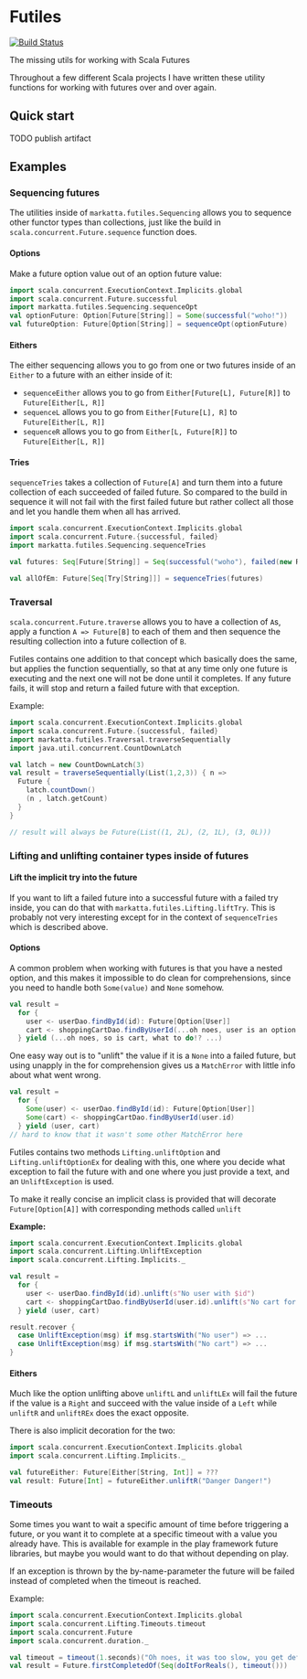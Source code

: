 # Futiles
[![Build Status](https://travis-ci.org/johanandren/futiles.svg)](https://travis-ci.org/johanandren/futiles)

The missing utils for working with Scala Futures

Throughout a few different Scala projects I have written these utility functions for working with futures
over and over again.

## Quick start
TODO publish artifact

## Examples

### Sequencing futures
The utilities inside of ```markatta.futiles.Sequencing``` allows
you to sequence other functor types than collections, just like the build in
```scala.concurrent.Future.sequence``` function does.

#### Options
Make a future option value out of an option future value:

```scala
import scala.concurrent.ExecutionContext.Implicits.global
import scala.concurrent.Future.successful
import markatta.futiles.Sequencing.sequenceOpt
val optionFuture: Option[Future[String]] = Some(successful("woho!"))
val futureOption: Future[Option[String]] = sequenceOpt(optionFuture)
```

#### Eithers
The either sequencing allows you to go from one or two futures inside of an ```Either``` to
a future with an either inside of it:

 * ```sequenceEither``` allows you to go from ```Either[Future[L], Future[R]]``` to ```Future[Either[L, R]]```
 * ```sequenceL``` allows you to go from ```Either[Future[L], R]``` to ```Future[Either[L, R]]```
 * ```sequenceR``` allows you to go from ```Either[L, Future[R]]``` to ```Future[Either[L, R]]```


#### Tries
```sequenceTries``` takes a collection of ```Future[A]``` and turn them into a future collection of
each succeeded of failed future. So compared to the build in sequence it will not fail with the first
failed future but rather collect all those and let you handle them when all has arrived.

```scala
import scala.concurrent.ExecutionContext.Implicits.global
import scala.concurrent.Future.{successful, failed}
import markatta.futiles.Sequencing.sequenceTries

val futures: Seq[Future[String]] = Seq(successful("woho"), failed(new RuntimeException("bork"))

val allOfEm: Future[Seq[Try[String]]] = sequenceTries(futures)
```


### Traversal
```scala.concurrent.Future.traverse``` allows you to have a collection of ```A```s,
apply a function ```A => Future[B]``` to each of them and then sequence the resulting collection
into a future collection of ```B```.

Futiles contains one addition to that concept which basically does the same, but applies the
function sequentially, so that at any time only one future is executing and the next one will
not be done until it completes. If any future fails, it will stop and return a failed future
with that exception.

Example:
```scala
import scala.concurrent.ExecutionContext.Implicits.global
import scala.concurrent.Future.{successful, failed}
import markatta.futiles.Traversal.traverseSequentially
import java.util.concurrent.CountDownLatch

val latch = new CountDownLatch(3)
val result = traverseSequentially(List(1,2,3)) { n =>
  Future {
    latch.countDown()
    (n , latch.getCount)
  }
}

// result will always be Future(List((1, 2L), (2, 1L), (3, 0L)))
```


### Lifting and unlifting container types inside of futures

#### Lift the implicit try into the future
If you want to lift a failed future into a successful future with a failed try inside, you
can do that with ```markatta.futiles.Lifting.liftTry```. This is probably not very interesting
except for in the context of ```sequenceTries``` which is described above.


#### Options
A common problem when working with futures is that you have a nested option, and this
makes it impossible to do clean for comprehensions, since you need to handle both ```Some(value)```
and ```None``` somehow.

```scala
val result =
  for {
    user <- userDao.findById(id): Future[Option[User]]
    cart <- shoppingCartDao.findByUserId(...oh noes, user is an option...)
  } yield (...oh noes, so is cart, what to do!? ...)
```

One easy way out is to "unlift" the value if it is a ```None``` into a failed future, but using
unapply in the for comprehension gives us a ```MatchError``` with little info about what went wrong.
```scala
val result =
  for {
    Some(user) <- userDao.findById(id): Future[Option[User]]
    Some(cart) <- shoppingCartDao.findByUserId(user.id)
  } yield (user, cart)
// hard to know that it wasn't some other MatchError here
```

Futiles contains two methods ```Lifting.unliftOption``` and ```Lifting.unliftOptionEx```
for dealing with this, one where you decide what exception to fail the future with and
one where you just provide a text, and an ```UnliftException``` is used.

To make it really concise an implicit class is provided that
 will decorate ```Future[Option[A]]``` with corresponding methods called ```unlift```

**Example:**
```scala
import scala.concurrent.ExecutionContext.Implicits.global
import scala.concurrent.Lifting.UnliftException
import scala.concurrent.Lifting.Implicits._

val result =
  for {
    user <- userDao.findById(id).unlift(s"No user with $id")
    cart <- shoppingCartDao.findByUserId(user.id).unlift(s"No cart for user $user")
  } yield (user, cart)

result.recover {
  case UnliftException(msg) if msg.startsWith("No user") => ...
  case UnliftException(msg) if msg.startsWith("No cart") => ...
}
```

#### Eithers
Much like the option unlifting above ```unliftL``` and ```unliftLEx``` will fail the future if the value is a ```Right``` and succeed
with the value inside of a ```Left``` while ```unliftR``` and ```unliftREx``` does the exact opposite.

There is also implicit decoration for the two:
```scala
import scala.concurrent.ExecutionContext.Implicits.global
import scala.concurrent.Lifting.Implicits._

val futureEither: Future[Either[String, Int]] = ???
val result: Future[Int] = futureEither.unliftR("Danger Danger!")
```

### Timeouts
Some times you want to wait a specific amount of time before triggering a future, or you want
it to complete at a specific timeout with a value you already have. This is available for example
in the play framework future libraries, but maybe you would want to do that without depending
on play.

If an exception is thrown by the by-name-parameter the future will be failed instead of
completed when the timeout is reached.

Example:
```scala
import scala.concurrent.ExecutionContext.Implicits.global
import scala.concurrent.Lifting.Timeouts.timeout
import scala.concurrent.Future
import scala.concurrent.duration._

val timeout = timeout(1.seconds)("Oh noes, it was too slow, you get default instead")
val result = Future.firstCompletedOf(Seq(doItForReals(), timeout()))
```

